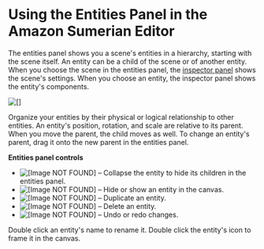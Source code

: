 # Using the Entities Panel in the Amazon Sumerian Editor<a name="editor-entities"></a>

The entities panel shows you a scene's entities in a hierarchy, starting with the scene itself\. An entity can be a child of the scene or of another entity\. When you choose the scene in the entities panel, the [inspector panel](editor-inspector.md) shows the scene's settings\. When you choose an entity, the inspector panel shows the entity's components\.

![\[\]](http://docs.aws.amazon.com/sumerian/latest/userguide/images/editor-entities-scene.png)

Organize your entities by their physical or logical relationship to other entities\. An entity's position, rotation, and scale are relative to its parent\. When you move the parent, the child moves as well\. To change an entity's parent, drag it onto the new parent in the entities panel\.

**Entities panel controls**
+ ![\[Image NOT FOUND\]](http://docs.aws.amazon.com/sumerian/latest/userguide/images/entities-icons-collapse.png) – Collapse the entity to hide its children in the entities panel\.
+ ![\[Image NOT FOUND\]](http://docs.aws.amazon.com/sumerian/latest/userguide/images/entities-icons-hide.png) – Hide or show an entity in the canvas\.
+ ![\[Image NOT FOUND\]](http://docs.aws.amazon.com/sumerian/latest/userguide/images/entities-icons-duplicate.png) – Duplicate an entity\.
+ ![\[Image NOT FOUND\]](http://docs.aws.amazon.com/sumerian/latest/userguide/images/entities-icons-trash.png) – Delete an entity\.
+ ![\[Image NOT FOUND\]](http://docs.aws.amazon.com/sumerian/latest/userguide/images/entities-icons-undo.png) – Undo or redo changes\.

Double click an entity's name to rename it\. Double click the entity's icon to frame it in the canvas\.